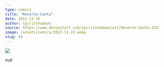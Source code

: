 ```yaml
---
type: comics
title: "Reverse-Santa"
date: 2012-11-15
author: spiritshadowx
source: https://www.deviantart.com/spiritshadowx/art/Reverse-Santa-332515609
image: /assets/comics/2012-11-15.webp
slug: 54
---
```


![](/assets/comics/2012-11-15.webp)

null
